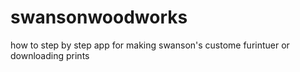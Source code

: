 # swansonwoodworks
how to step by step app for making swanson's custome furintuer or downloading prints
